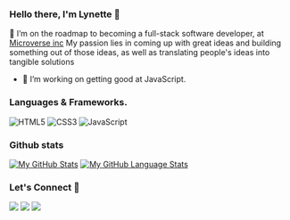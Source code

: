 ### Hello there, I'm Lynette 👋

 🔭 I’m on the roadmap to becoming a full-stack software developer, at [Microverse inc](https://www.microverse.org/) My passion lies in coming up with great ideas and building something out of those ideas, as well as translating people's ideas into tangible solutions
- 🌱 I’m working on getting good at JavaScript.


### Languages & Frameworks.

![HTML5](https://icongr.am/devicon/html5-original.svg?size=50&color=currentColor)
![CSS3](https://icongr.am/devicon/css3-original.svg?size=50&color=currentColor)
![JavaScript](https://icongr.am/devicon/javascript-original.svg?size=50&color=currentColor)

### Github stats
[![My GitHub Stats](https://github-readme-stats.vercel.app/api/?username=iLynette&count_private=true&theme=tokyonight&showicons=true)]()
[![My GitHub Language Stats](https://github-readme-stats.vercel.app/api/top-langs/?username=iLynette&langs_count=5&theme=tokyonight)]()


<h3 align="left">Let's Connect 🤝</h3>
<div align="left">
<a target="_blank"
href="https://www.linkedin.com/in/lynette-acholah/"><img
src="https://img.shields.io/badge/-LinkedIn-0077b5?style=for-the-badge&logo=LinkedIn&logoColor=white"></img></a> <a target="_blank"
href="mailto:acholahlynette111@gmail.com"><img
src="https://img.shields.io/badge/-Gmail-D14836?style=for-the-badge&logo=Gmail&logoColor=white"></img></a> <a target="_blank"
href="https://twitter.com/acholah_lynette"><img
src="https://img.shields.io/badge/-Twitter-1DA1F2?style=for-the-badge&logo=Twitter&logoColor=white"></img></a>
<div/>






<!--


Here are some ideas to get you started:

- 🔭 I’m currently working on ...
- 🌱 I’m currently learning ...
- 👯 I’m looking to collaborate on ...
- 🤔 I’m looking for help with ...
- 💬 Ask me about ...
- 📫 How to reach me: ...
- 😄 Pronouns: ...
- ⚡ Fun fact: ...
-->
